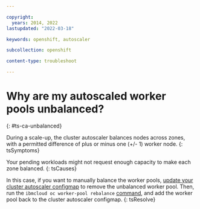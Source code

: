 ```yaml
---

copyright: 
  years: 2014, 2022
lastupdated: "2022-03-18"

keywords: openshift, autoscaler

subcollection: openshift

content-type: troubleshoot

---
```



# Why are my autoscaled worker pools unbalanced?
{: #ts-ca-unbalanced}

During a scale-up, the cluster autoscaler balances nodes across zones, with a permitted difference of plus or minus one (+/- 1) worker node. 
{: tsSymptoms}


Your pending workloads might not request enough capacity to make each zone balanced.
{: tsCauses}

In this case, if you want to manually balance the worker pools, [update your cluster autoscaler configmap](/docs/containers?topic=containers-cluster-scaling-enable) to remove the unbalanced worker pool. Then, run the `ibmcloud oc worker-pool rebalance` [command](/docs/openshift?topic=openshift-kubernetes-service-cli#cs_rebalance), and add the worker pool back to the cluster autoscaler configmap.
{: tsResolve} 



